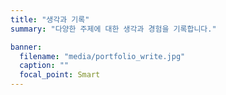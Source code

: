 ```yaml
---
title: "생각과 기록"
summary: "다양한 주제에 대한 생각과 경험을 기록합니다."

banner:
  filename: "media/portfolio_write.jpg"
  caption: ""
  focal_point: Smart
---
```

